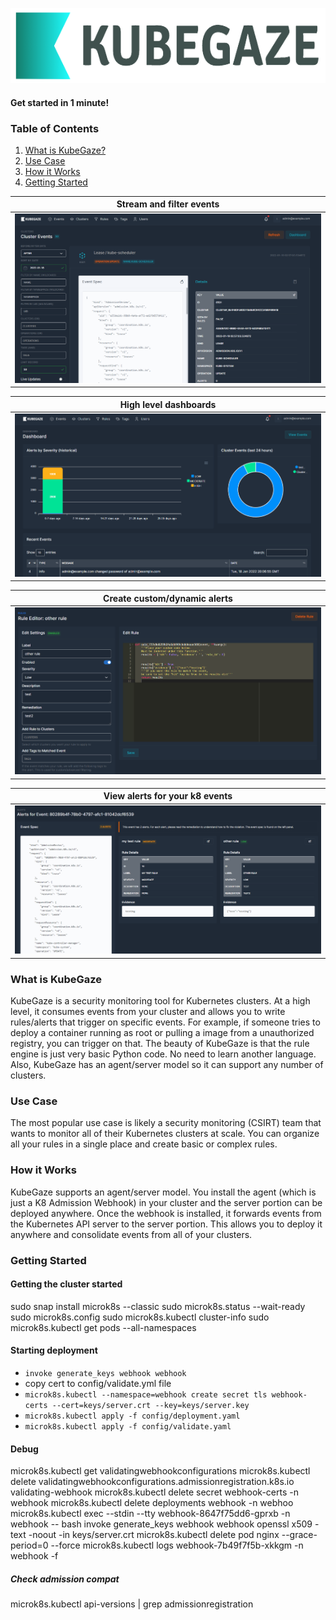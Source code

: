 <p align="center">
  <img height="120px" src="https://github.com/bmarsh9/kubegaze/blob/18df6b7e0d565c8f41fc4600c229811c56b2f2b7/ui/app/static/img/kubegaze_full.png" alt="Logo"/>
</p>

#### Get started in 1 minute!

### Table of Contents
1. [What is KubeGaze?](#what-is-kubegaze)
2. [Use Case](#use-case)
3. [How it Works](#how-it-works)
4. [Getting Started](#getting-started)

Stream and filter events          |  
:-------------------------:|
![](ui/app/static/img/kubegaze_2.PNG)  |

High level dashboards          |  
:-------------------------:|
![](ui/app/static/img/kubegaze_1.PNG)  |

Create custom/dynamic alerts          |  
:-------------------------:|
![](ui/app/static/img/kubegaze_3.PNG)  |

View alerts for your k8 events          |  
:-------------------------:|
![](ui/app/static/img/kubegaze_4.PNG)  |

### What is KubeGaze

KubeGaze is a security monitoring tool for Kubernetes clusters. At a high level, it consumes events from your cluster and allows you to write rules/alerts that trigger on specific events. For example, if someone tries to deploy a container running as root or pulling a image from a unauthorized registry, you can trigger on that. The beauty of KubeGaze is that the rule engine is just very basic Python code. No need to learn another language. Also, KubeGaze has an agent/server model so it can support any number of clusters.

### Use Case

The most popular use case is likely a security monitoring (CSIRT) team that wants to monitor all of their Kubernetes clusters at scale. You can organize all your rules in a single place and create basic or complex rules.

### How it Works

KubeGaze supports an agent/server model. You install the agent (which is just a K8 Admission Webhook) in your cluster and the server portion can be deployed anywhere. Once the webhook is installed, it forwards events from the Kubernetes API server to the server portion. This allows you to deploy it anywhere and consolidate events from all of your clusters.

### Getting Started



#### Getting the cluster started
sudo snap install microk8s --classic
sudo microk8s.status --wait-ready
sudo microk8s.config
sudo microk8s.kubectl cluster-info
sudo microk8s.kubectl get pods --all-namespaces

#### Starting deployment
- `invoke generate_keys webhook webhook`
- copy cert to config/validate.yml file
- `microk8s.kubectl --namespace=webhook create secret tls webhook-certs --cert=keys/server.crt --key=keys/server.key`
- `microk8s.kubectl apply -f config/deployment.yaml`
- `microk8s.kubectl apply -f config/validate.yaml`

#### Debug
microk8s.kubectl get validatingwebhookconfigurations
microk8s.kubectl delete validatingwebhookconfigurations.admissionregistration.k8s.io validating-webhook
microk8s.kubectl delete secret webhook-certs -n webhook
microk8s.kubectl delete deployments webhook -n webhoo
microk8s.kubectl exec --stdin --tty webhook-8647f75dd6-gprxb -n webhook -- bash
invoke generate_keys webhook webhook
openssl x509 -text -noout -in keys/server.crt
microk8s.kubectl delete pod nginx --grace-period=0 --force
microk8s.kubectl logs webhook-7b49f7f5b-xkkgm -n webhook -f

##### Check admission compat
microk8s.kubectl api-versions | grep admissionregistration


